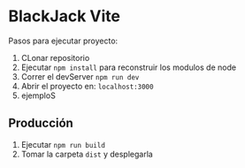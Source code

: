 # BlackJack Vite

Pasos para ejecutar proyecto:

1. CLonar repositorio
2. Ejecutar ```npm install``` para reconstruir los modulos de node
3. Correr el devServer ```npm run dev```
4. Abrir el proyecto en: ```localhost:3000```
5. ejemploS

## Producción

1. Ejecutar ```npm run build```
2. Tomar la carpeta ```dist``` y desplegarla
